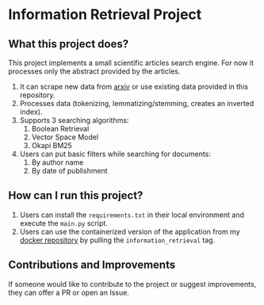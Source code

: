 # Information Retrieval Project

## What this project does?
This project implements a small scientific articles search engine. For now it processes only the abstract provided by the articles.
1. It can scrape new data from [arxiv](https://arxiv.org/) or use existing data provided in this repository.
2. Processes data (tokenizing, lemmatizing/stemming, creates an inverted index).
3. Supports 3 searching algorithms:
    1. Boolean Retrieval
    2. Vector Space Model
    3. Okapi BM25
4. Users can put basic filters while searching for documents:
    1. By author name
    2. By date of publishment

## How can I run this project?
1. Users can install the `requirements.txt` in their local environment and execute the `main.py` script.
2. Users can use the containerized version of the application from my [docker repository](https://hub.docker.com/repository/docker/kand7dev99/kand7dev-projects/general) by pulling the `information_retrieval` tag.

## Contributions and Improvements
If someone would like to contribute to the project or suggest improvements, they can offer a PR or open an Issue. 


